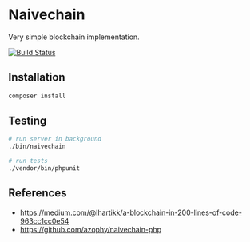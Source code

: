 # Naivechain

Very simple blockchain implementation.

[![Build Status](https://travis-ci.org/bieleckim/naivechain.svg?branch=master)](https://travis-ci.org/bieleckim/naivechain)

## Installation
```sh
composer install
```

## Testing
```sh
# run server in background
./bin/naivechain

# run tests
./vendor/bin/phpunit
```

## References

* https://medium.com/@lhartikk/a-blockchain-in-200-lines-of-code-963cc1cc0e54
* https://github.com/azophy/naivechain-php